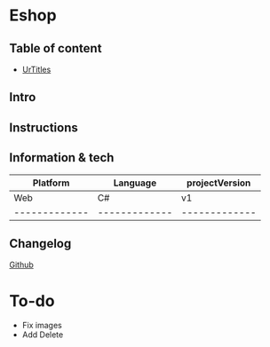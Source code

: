 # Eshop




## Table of content
* [UrTitles](#UrTitles)






## Intro





## Instructions





## Information & tech


| Platform      |    Language   | projectVersion| 
| ------------- | ------------- | ------------- |
|    Web    |    C#  |       v1     |
| ------------- | ------------- | ------------- |




## Changelog
[Github](https://github.com/failbreak/Eshop/compare/master...Featurescrud)



# To-do

* Fix images
* Add Delete

